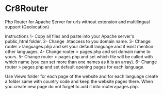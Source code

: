 # Cr8Router
Php Router for Apache Server for urls without extension and multilingual support (Geolocation)

Instructions
1- Copy all files and paste into your Apache server's public_html folder.
2- Change .htaccess to you domain name.
3- Change router > languages.php and set your default language and if exist mention other languages.
4- Change router > pages.php and set domain name to yours.
5- Change router > pages.php and set which file will be called with which name (you can set more than one names as it is an array).
6- Change router > pages.php and set default opening pages for each language.


Use Views folder for each page of the website and for each language create a folder same with country code and keep the website pages there.
When you create new page do not forget to add it into router>pages.php.
